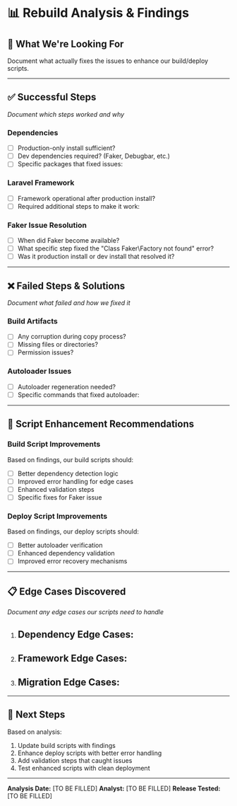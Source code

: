 # 📊 Rebuild Analysis & Findings

## 🎯 **What We're Looking For**
Document what actually fixes the issues to enhance our build/deploy scripts.

---

## ✅ **Successful Steps**
*Document which steps worked and why*

### **Dependencies**
- [ ] Production-only install sufficient?
- [ ] Dev dependencies required? (Faker, Debugbar, etc.)
- [ ] Specific packages that fixed issues:

### **Laravel Framework**
- [ ] Framework operational after production install?
- [ ] Required additional steps to make it work:

### **Faker Issue Resolution**
- [ ] When did Faker become available?
- [ ] What specific step fixed the "Class Faker\Factory not found" error?
- [ ] Was it production install or dev install that resolved it?

---

## ❌ **Failed Steps & Solutions**
*Document what failed and how we fixed it*

### **Build Artifacts**
- [ ] Any corruption during copy process?
- [ ] Missing files or directories?
- [ ] Permission issues?

### **Autoloader Issues**
- [ ] Autoloader regeneration needed?
- [ ] Specific commands that fixed autoloader:

---

## 🔧 **Script Enhancement Recommendations**

### **Build Script Improvements**
Based on findings, our build scripts should:
- [ ] Better dependency detection logic
- [ ] Improved error handling for edge cases
- [ ] Enhanced validation steps
- [ ] Specific fixes for Faker issue

### **Deploy Script Improvements**
Based on findings, our deploy scripts should:
- [ ] Better autoloader verification
- [ ] Enhanced dependency validation
- [ ] Improved error recovery mechanisms

---

## 📋 **Edge Cases Discovered**
*Document any edge cases our scripts need to handle*

1. **Dependency Edge Cases:**
   - 

2. **Framework Edge Cases:**
   - 

3. **Migration Edge Cases:**
   - 

---

## 🚀 **Next Steps**
Based on analysis:
1. Update build scripts with findings
2. Enhance deploy scripts with better error handling
3. Add validation steps that caught issues
4. Test enhanced scripts with clean deployment

---

**Analysis Date:** [TO BE FILLED]
**Analyst:** [TO BE FILLED]
**Release Tested:** [TO BE FILLED]
